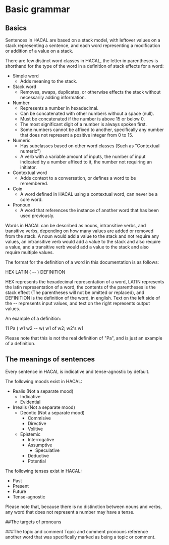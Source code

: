 # Basic grammar
## Basics
Sentences in HACAL are based on a stack model, with leftover values on a stack representing a sentence, and each word representing a modification or addition of a value on a stack.

There are few distinct word classes in HACAL, the letter in parentheses is shorthand for the type of the word in a definition of stack effects for a word:
- Simple word
  - Adds meaning to the stack.
- Stack word
  - Removes, swaps, duplicates, or otherwise effects the stack without necessarily adding information.
- Number
  - Represents a number in hexadecimal.
  - Can be concatenated with other numbers without a space (null).
  - Must be concatenated if the number is above 15 or below 0.
  - The most significant digit of a number is always spoken first.
  - Some numbers cannot be affixed to another, specifically any number that does not represent a positive integer from 0 to 15.
- Numeric
  - Has subclasses based on other word classes (Such as "Contextual numeric")
  - A verb with a variable amount of inputs, the number of input indicated by a number affixed to it, the number not requiring an initiator.
- Contextual word
  - Adds context to a conversation, or defines a word to be remembered.
- Coin
  - A word defined in HACAL using a contextual word, can never be a core word.
- Pronoun
  - A word that references the instance of another word that has been used previously.

Words in HACAL can be described as nouns, intransitive verbs, and transitive verbs, depending on how many values are added or removed from the stack. A noun would add a value to the stack and not require any values, an intransitive verb would add a value to the stack and also require a value, and a transitive verb would add a value to the stack and also require multiple values.

The format for the definition of a word in this documentation is as follows:

HEX LATIN ( -- ) DEFINITION

HEX represents the hexadecimal representation of a word, LATIN represents the latin representation of a word, the contents of the parentheses is the stack effect (The parentheses will not be omitted or replaced), and DEFINITION is the definition of the word, in english. Text on the left side of the -- represents input values, and text on the right represents output values.

An example of a definition:

11 Pa ( w1 w2 -- w) w1 of w2; w2's w1

Please note that this is not the real definition of "Pa", and is just an example of a definition.

## The meanings of sentences
Every sentence in HACAL is indicative and tense-agnostic by default.

The following moods exist in HACAL:
- Realis (Not a separate mood)
  - Indicative
  - Evidential
- Irrealis (Not a separate mood)
  - Deontic (Not a separate mood)
    - Commisive
    - Directive
    - Volitive
  - Epistemic
    - Interrogative
    - Assumptive
      - Speculative
    - Deductive
    - Potential

The following tenses exist in HACAL:
- Past
- Present
- Future
- Tense-agnostic 

Please note that, because there is no distinction between nouns and verbs, any word that does not represent a number may have a tense.

##The targets of pronouns

###The topic and comment
Topic and comment pronouns reference another word that was specifically marked as being a topic or comment.
